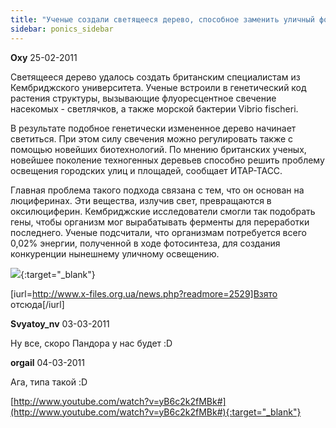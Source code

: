 ```yaml
---
title: "Ученые создали светящееся дерево, способное заменить уличный фонарь"
sidebar: ponics_sidebar
---
```


**Oxy** 25-02-2011

Светящееся дерево удалось создать британским специалистам из Кембриджского университета. Ученые встроили в генетический код растения структуры, вызывающие флуоресцентное свечение насекомых - светлячков, а также морской бактерии Vibrio fischeri.

В результате подобное генетически измененное дерево начинает светиться. При этом силу свечения можно регулировать также с помощью новейших биотехнологий. По мнению британских ученых, новейшее поколение техногенных деревьев способно решить проблему освещения городских улиц и площадей, сообщает ИТАР-ТАСС.

Главная проблема такого подхода связана с тем, что он основан на люциферинах. Эти вещества, излучив свет, превращаются в оксилюциферин. Кембриджские исследователи смогли так подобрать гены, чтобы организм мог вырабатывать ферменты для переработки последнего. Ученые подсчитали, что организмам потребуется всего 0,02% энергии, полученной в ходе фотосинтеза, для создания конкуренции нынешнему уличному освещению.

[![](/imagehost/thumbs/7498173.jpg)](https://t.me/ponics_ru_files/4875){:target="_blank"}

[iurl=http://www.x-files.org.ua/news.php?readmore=2529]Взято отсюда[/iurl]


**Svyatoy_nv** 03-03-2011

Ну все, скоро Пандора у нас будет :D


**orgail** 04-03-2011

Ага, типа такой :D

[http://www.youtube.com/watch?v=yB6c2k2fMBk#](http://www.youtube.com/watch?v=yB6c2k2fMBk#){:target="_blank"}


